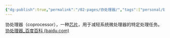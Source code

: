 ```yaml
---
{"dg-publish":true,"permalink":"/02-pages/协处理器/","tags":["personal/blog","os"]}
---
```


协处理器（coprocessor），一种[芯片](https://baike.baidu.com/item/%E8%8A%AF%E7%89%87/32249?fromModule=lemma_inlink)，用于减轻系统微处理器的特定处理任务。
[协处理器_百度百科 (baidu.com)](https://baike.baidu.com/item/%E5%8D%8F%E5%A4%84%E7%90%86%E5%99%A8/7361259)